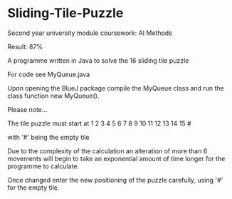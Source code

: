 # Sliding-Tile-Puzzle
Second year university module coursework: AI Methods

Result: 87%

A programme written in Java to solve the 16 sliding tile puzzle

For code see MyQueue.java

Upon opening the BlueJ package compile the MyQueue class and run the class function new MyQueue().

Please note...

The tile puzzle must start at
1  2  3  4
5  6  7  8
9  10 11 12
13 14 15 #

with '#' being the empty tile

Due to the complexity of the calculation an alteration of more than 6 movements will begin to take an exponential amount of time longer for the programme to calculate.

Once changed enter the new positioning of the puzzle carefully, using '#' for the empty tile. 
